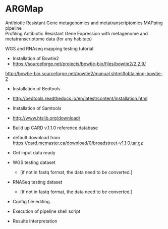 # ARGMap
Antibiotic Resistant Gene metagenomics and metatranscriptomics MAPping pipeline  
Profiling Antibiotic Resistant Gene Expression with metagenome and metatranscriptome data (for any habitats)

WGS and RNAseq mapping testing tutorial

- Installation of Bowtie2
-  https://sourceforge.net/projects/bowtie-bio/files/bowtie2/2.2.9/

http://bowtie-bio.sourceforge.net/bowtie2/manual.shtml#obtaining-bowtie-2

- Installation of Bedtools
- http://bedtools.readthedocs.io/en/latest/content/installation.html

- Installation of Samtools
- http://www.htslib.org/download/

- Build up CARD v.1.1.0 reference database
- default download from https://card.mcmaster.ca/download/0/broadstreet-v1.1.0.tar.gz
- Get input data ready

- WGS testing dataset
    - [if not in fastq format, the data need to be converted.]
- RNASeq testing dataset

    - [if not in fastq format, the data need to be converted.]
- Config file editing

- Execution of pipeline shell script

- Results Interpretation
